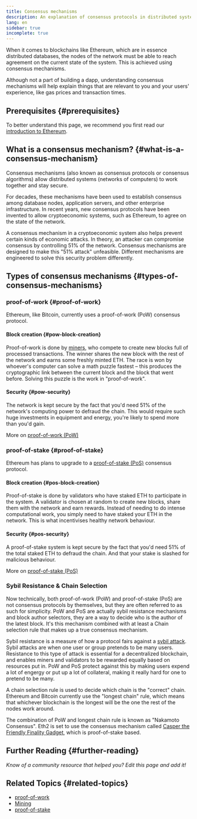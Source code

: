 ```yaml
---
title: Consensus mechanisms
description: An explanation of consensus protocols in distributed systems and the role they play in Ethereum.
lang: en
sidebar: true
incomplete: true
---
```


When it comes to blockchains like Ethereum, which are in essence distributed databases, the nodes of the network must be able to reach agreement on the current state of the system. This is achieved using consensus mechanisms.

Although not a part of building a dapp, understanding consensus mechanisms will help explain things that are relevant to you and your users' experience, like gas prices and transaction times.

## Prerequisites {#prerequisites}

To better understand this page, we recommend you first read our [introduction to Ethereum](/developers/docs/intro-to-ethereum/).

## What is a consensus mechanism? {#what-is-a-consensus-mechanism}

Consensus mechanisms (also known as consensus protocols or consensus algorithms) allow distributed systems (networks of computers) to work together and stay secure.

For decades, these mechanisms have been used to establish consensus among database nodes, application servers, and other enterprise infrastructure. In recent years, new consensus protocols have been invented to allow cryptoeconomic systems, such as Ethereum, to agree on the state of the network.

A consensus mechanism in a cryptoeconomic system also helps prevent certain kinds of economic attacks. In theory, an attacker can compromise consensus by controlling 51% of the network. Consensus mechanisms are designed to make this "51% attack" unfeasible. Different mechanisms are engineered to solve this security problem differently.

<!-- ### Consensus -->

<!-- Formal requirements for a consensus protocol may include: -->

<!-- - Agreement: All correct processes must agree on the same value. -->
<!-- - Weak validity: For each correct process, its output must be the input of some correct process. -->
<!-- - Strong validity: If all correct processes receive the same input value, then they must all output that value. -->
<!-- - Termination: All processes must eventually decide on an output value -->

<!-- ### Fault tolerance -->
<!-- TODO explain how protocols must be fault tolerant -->

## Types of consensus mechanisms {#types-of-consensus-mechanisms}

<!-- TODO -->
<!-- Why do different consensus protocols exist? -->
<!-- What are the tradeoffs of each? -->

### proof-of-work {#proof-of-work}

Ethereum, like Bitcoin, currently uses a proof-of-work (PoW) consensus protocol.

#### Block creation {#pow-block-creation}

Proof-of-work is done by [miners](/developers/docs/consensus-mechanisms/pow/mining/), who compete to create new blocks full of processed transactions. The winner shares the new block with the rest of the network and earns some freshly minted ETH. The race is won by whoever's computer can solve a math puzzle fastest – this produces the cryptographic link between the current block and the block that went before. Solving this puzzle is the work in "proof-of-work".

#### Security {#pow-security}

The network is kept secure by the fact that you'd need 51% of the network's computing power to defraud the chain. This would require such huge investments in equipment and energy, you're likely to spend more than you'd gain.

More on [proof-of-work (PoW)](/developers/docs/consensus-mechanisms/pow/)

### proof-of-stake {#proof-of-stake}

Ethereum has plans to upgrade to a [proof-of-stake (PoS)](/developers/docs/consensus-mechanisms/pos/) consensus protocol.

#### Block creation {#pos-block-creation}

Proof-of-stake is done by validators who have staked ETH to participate in the system. A validator is chosen at random to create new blocks, share them with the network and earn rewards. Instead of needing to do intense computational work, you simply need to have staked your ETH in the network. This is what incentivises healthy network behaviour.

#### Security {#pos-security}

A proof-of-stake system is kept secure by the fact that you'd need 51% of the total staked ETH to defraud the chain. And that your stake is slashed for malicious behaviour.

More on [proof-of-stake (PoS)](/developers/docs/consensus-mechanisms/pos/)

### Sybil Resistance & Chain Selection

Now technically, both proof-of-work (PoW) and proof-of-stake (PoS) are not consensus protocols by themselves, but they are often referred to as such for simplicity. PoW and PoS are actually sybil resistance mechanisms and block author selectors, they are a way to decide who is the author of the latest block. It's this mechanism combined with at least a Chain selection rule that makes up a true consensus mechanism.

Sybil resistance is a measure of how a protocol fairs against a [sybil attack](https://en.wikipedia.org/wiki/Sybil_attack). Sybil attacks are when one user or group pretends to be many users. Resistance to this type of attack is essential for a decentralized blockchain, and enables miners and validators to be rewarded equally based on resources put in. PoW and PoS protect against this by making users expend a lot of engergy or put up a lot of collateral, making it really hard for one to pretend to be many.  

A chain selection rule is used to decide which chain is the "correct" chain. Ethereum and Bitcoin currently use the "longest chain" rule, which means that whichever blockchain is the longest will be the one the rest of the nodes work around. 

The combination of PoW and longest chain rule is known as "Nakamoto Consensus".
Eth2 is set to use the consensus mechanism called [Casper the Friendly Finality Gadget](https://arxiv.org/abs/1710.09437), which is proof-of-stake based.

## Further Reading {#further-reading}

_Know of a community resource that helped you? Edit this page and add it!_

## Related Topics {#related-topics}

- [proof-of-work](/developers/docs/consensus-mechanisms/pow/)
- [Mining](/developers/docs/consensus-mechanisms/pow/mining/)
- [proof-of-stake](/developers/docs/consensus-mechanisms/pos/)
